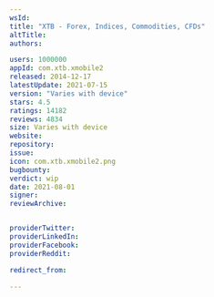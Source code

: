 ```yaml
---
wsId: 
title: "XTB - Forex, Indices, Commodities, CFDs"
altTitle: 
authors:

users: 1000000
appId: com.xtb.xmobile2
released: 2014-12-17
latestUpdate: 2021-07-15
version: "Varies with device"
stars: 4.5
ratings: 14182
reviews: 4834
size: Varies with device
website: 
repository: 
issue: 
icon: com.xtb.xmobile2.png
bugbounty: 
verdict: wip
date: 2021-08-01
signer: 
reviewArchive:


providerTwitter: 
providerLinkedIn: 
providerFacebook: 
providerReddit: 

redirect_from:

---
```



